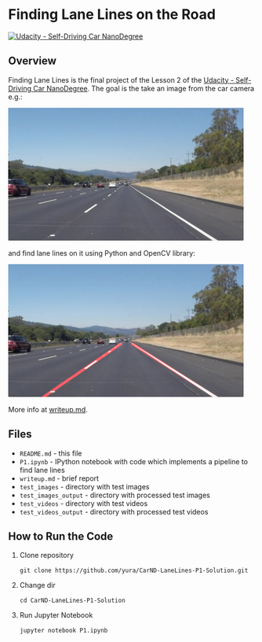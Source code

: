 # Finding Lane Lines on the Road

[![Udacity - Self-Driving Car NanoDegree](https://s3.amazonaws.com/udacity-sdc/github/shield-carnd.svg)](http://www.udacity.com/drive)

Overview
---

Finding Lane Lines is the final project of the Lesson 2 of the [Udacity - Self-Driving Car NanoDegree](http://www.udacity.com/drive). The goal is the take an image from the car camera e.g.:

<img src="test_images/solidWhiteRight.jpg" width="480" />

and find lane lines on it using Python and OpenCV library:

<img src="test_images_output/solidWhiteRight.jpg" width="480" />

More info at [writeup.md](writeup.md).

## Files

* `README.md` - this file
* `P1.ipynb` - IPython notebook with code which implements a pipeline to find lane lines
* `writeup.md` - brief report
* `test_images` - directory with test images
* `test_images_output` - directory with processed test images
* `test_videos` - directory with test videos
* `test_videos_output` - directory with processed test videos

## How to Run the Code

1. Clone repository
    ```
    git clone https://github.com/yura/CarND-LaneLines-P1-Solution.git
    ```
2. Change dir
    ```
    cd CarND-LaneLines-P1-Solution
    ```
3. Run Jupyter Notebook
    ```
    jupyter notebook P1.ipynb
    ```
